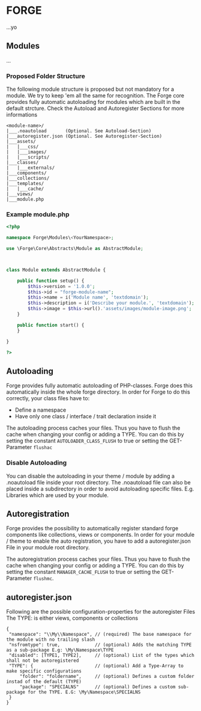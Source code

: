 # FORGE
...yo

## Modules
...

### Proposed Folder Structure
The following module structure is proposed but not mandatory for a module. We try to keep 'em all the same for recognition.
The Forge core provides fully automatic autoloading for modules which are built in the default strcture. Check the Autoload and Autoregister Sections for more informations  
```
<module-name>/
|___.noautoload       (Optional. See Autoload-Section)
|___autoregister.json (Optional. See Autoregister-Section)
|___assets/
|   |___css/
|   |___images/
|   |___scripts/
|___classes/
|   |___externals/
|___components/
|___collections/
|___templates/
|   |___cache/
|___views/
|___module.php
```

### Example module.php
```php
<?php

namespace Forge\Modules\<YourNamespace>;

use \Forge\Core\Abstracts\Module as AbstractModule;



class Module extends AbstractModule {

    public function setup() {
        $this->version = '1.0.0';
        $this->id = "forge-module-name";
        $this->name = i('Module name', 'textdomain');
        $this->description = i('Describe your module.', 'textdomain');
        $this->image = $this->url().'assets/images/module-image.png';
    }

    public function start() {
    }

}

?>
```

## Autoloading
Forge provides fully automatic autoloading of PHP-classes. Forge does this automatically inside the whole forge directory.
In order for Forge to do this correctly, your class files have to:
* Define a namespace
* Have only one class / interface / trait declaration inside it


The autoloading process caches your files. Thus you have to flush the cache when changing your config or adding a TYPE. 
You can do this by setting the constant `AUTOLOADER_CLASS_FLUSH` to true or setting the GET-Parameter `flushac`

### Disable Autoloading
You can disable the autoloading in your theme / module by adding a .noautoload file inside your root directory. 
The .noautoload file can also be placed inside a subdirectory in order to avoid autoloading specific files. E.g. Libraries which are used by your module. 

## Autoregistration
Forge provides the possibility to automatically register standard forge components like collections, views or components. In order for your module / theme to enable the auto registration, you have to add a autoregister.json File in your module root directory.

The autoregistration process caches your files. Thus you have to flush the cache when changing your config or adding a TYPE. 
You can do this by setting the constant `MANAGER_CACHE_FLUSH` to true or setting the GET-Parameter `flushmc`.


## autoregister.json
Following are the possible configuration-properties for the autoregister Files
The TYPE: is either views, components or collections
```
{
 "namespace": "\\My\\Namespace", // (required) The base namespace for the module with no trailing slash
 "nsfromtype": true,             // (optional) Adds the matching TYPE as a sub-package E.g: \My\Namespace\TYPE
 "disabled": [TYPE1, TYPE2],     // (optional) List of the types which shall not be autoregistered
 "TYPE": {                       // (optional) Add a Type-Array to make specific configurations
     "folder": "foldername",     // (optional) Defines a custom folder instad of the default (TYPE)
     "package": "SPECIALNS"      // (optional) Defines a custom sub-package for the TYPE. E.G: \My\Namespace\SPECIALNS
 } 
}
```